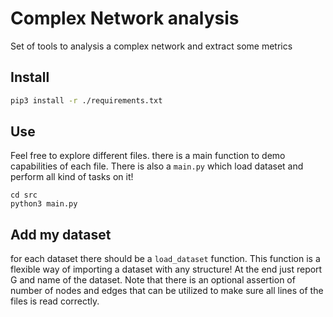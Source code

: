# Complex Network analysis
Set of tools to analysis a complex network and extract some metrics



## Install

```bash
pip3 install -r ./requirements.txt
```

## Use

Feel free to explore different files. there is a main function to demo capabilities of each file. There is also a `main.py` which load dataset and perform all kind of tasks on it!

```
cd src
python3 main.py
```

## Add my dataset
for each dataset there should be a `load_dataset` function. This function is a flexible way of importing a dataset with any structure! At the end just report G and name of the dataset. Note that there is an optional assertion of number of nodes and edges that can be utilized to make sure all lines of the files is read correctly.
